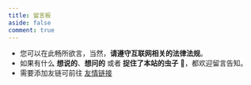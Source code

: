 ```yaml
---
title: 留言板
aside: false
comment: true
---
```


- 您可以在此畅所欲言，当然，**请遵守互联网相关的法律法规**。
- 如果有什么 **想说的**、**想问的** 或者 **捉住了本站的虫子** 🐞，都欢迎留言告知。
- 需要添加友链可前往 [友情链接](/link)

